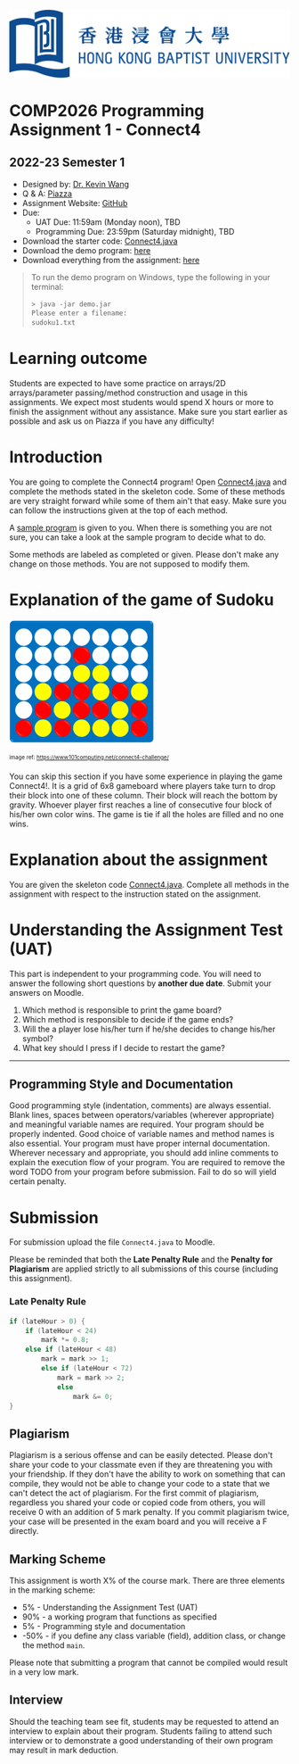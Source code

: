 ![](hkbu.png)
# COMP2026 Programming Assignment 1 - Connect4

## 2022-23 Semester 1

* Designed by: [Dr. Kevin Wang](mailto:kevinw@comp.hkbu.edu.hk)
* Q & A: [Piazza](https://piazza.com/)
* Assignment Website: [GitHub](https://github.com/khwang0/COMP2026-2223PA1)
* Due: 
  * UAT Due: 11:59am (Monday noon), TBD
  * Programming Due: 23:59pm (Saturday midnight), TBD 
* Download the starter code: [Connect4.java](Connect4.java) 
* Download the demo program: [here](demo.jar)
* Download everything from the assignment: [here](https://github.com/khwang0/COMP2026-2223PA1/archive/refs/heads/master.zip)

> To run the demo program on Windows, type the following in your terminal:
> 
> ```sh
> > java -jar demo.jar
> Please enter a filename:
> sudoku1.txt
> ```



# Learning outcome

Students are expected to have some practice on arrays/2D arrays/parameter passing/method construction and usage in this assignments. We expect most students would spend X hours or more to finish the assignment without any assistance. Make sure you start earlier as possible and ask us on Piazza if you have any difficulty!


# Introduction

You are going to complete the Connect4 program! Open [Connect4.java](Connect4.java) and complete the methods stated in the skeleton code. Some of these methods are very straight forward while some of them ain't that easy. Make sure you can follow the instructions given at the top of each method.

A [sample program](demo.jar) is given to you. When there is something you are not sure, you can take a look at the sample program to decide what to do.

Some methods are labeled as completed or given. Please don't make any change on those methods. You are not supposed to modify them.

# Explanation of the game of Sudoku

![](connect4.png)

<sub><sup>image ref: https://www.101computing.net/connect4-challenge/</sup></sub>

You can skip this section if you have some experience in playing the game Connect4!. It is a grid of 6x8 gameboard where players take turn to drop their block into one of these column. Their block will reach the bottom by gravity. Whoever player first reaches a line of consecutive four block of his/her own color wins. The game is tie if all the holes are filled and no one wins.


# Explanation about the assignment

You are given the skeleton code [Connect4.java](Connect4.java). Complete all methods in the assignment with respect to the instruction stated on the assignment.







# Understanding the Assignment Test (UAT)

This part is independent to your programming code. You will need to answer the following short questions by **another due date**.
Submit your answers on Moodle. 

1. Which method is responsible to print the game board?
2. Which method is responsible to decide if the game ends?
3. Will the a player lose his/her turn if he/she decides to change his/her symbol?
4. What key should I press if I decide to restart the game?


---

## Programming Style and Documentation 

Good programming style (indentation, comments) are always essential.  Blank lines, spaces between operators/variables (wherever appropriate) and meaningful variable names are required. Your program should be properly indented.  Good choice of variable names and method names is also essential.  Your program must have proper internal documentation.
Wherever necessary and appropriate, you should add inline comments to explain the execution flow of your program. You are required to remove the word TODO from your program before submission. Fail to do so will yield certain penalty.



# Submission 
For submission upload the file `Connect4.java` to Moodle.  

Please be reminded that both the **Late Penalty Rule** and the **Penalty for Plagiarism** are applied strictly to all submissions of this course (including this assignment).   

### Late Penalty Rule

```java
if (lateHour > 0) {
    if (lateHour < 24) 
        mark *= 0.8;
    else if (lateHour < 48)
        mark = mark >> 1;
        else if (lateHour < 72)
            mark = mark >> 2;
            else
                mark &= 0;
}
```





 ## Plagiarism

 Plagiarism is a serious offense and can be easily detected. Please don't share your code to your classmate even if they are threatening you with your friendship. If they don't have the ability to work on something that can compile, they would not be able to change your code to a state that we can't detect the act of plagiarism. For the first commit of plagiarism, regardless you shared your code or copied code from others, you will receive 0 with an addition of 5 mark penalty. If you commit plagiarism twice, your case will be presented in the exam board and you will receive a F directly.

## Marking Scheme 
This assignment is worth X% of the course mark.  There are three elements in the marking scheme: 
* 5% - Understanding the Assignment Test (UAT)
* 90% - a working program that functions as specified 
* 5% - Programming style and documentation 
* -50% - if you define any class variable (field), addition class, or change the method `main`.

Please note that submitting a program that cannot be compiled would result in a very low mark. 

 

## Interview 
Should the teaching team see fit, students may be requested to attend an interview to explain about their program.  Students failing to attend such interview or to demonstrate a good understanding of their own program may result in mark deduction. 


